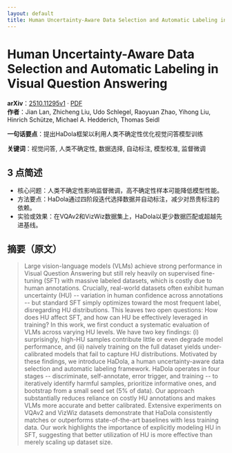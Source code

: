 ```yaml
---
layout: default
title: Human Uncertainty-Aware Data Selection and Automatic Labeling in Visual Question Answering
---
```


# Human Uncertainty-Aware Data Selection and Automatic Labeling in Visual Question Answering
**arXiv**：[2510.11295v1](https://arxiv.org/abs/2510.11295) · [PDF](https://arxiv.org/pdf/2510.11295.pdf)  
**作者**：Jian Lan, Zhicheng Liu, Udo Schlegel, Raoyuan Zhao, Yihong Liu, Hinrich Schütze, Michael A. Hedderich, Thomas Seidl  

**一句话要点**：提出HaDola框架以利用人类不确定性优化视觉问答模型训练

**关键词**：视觉问答, 人类不确定性, 数据选择, 自动标注, 模型校准, 监督微调

## 3 点简述
- 核心问题：人类不确定性影响监督微调，高不确定性样本可能降低模型性能。
- 方法要点：HaDola通过四阶段迭代选择数据并自动标注，减少对昂贵标注的依赖。
- 实验或效果：在VQAv2和VizWiz数据集上，HaDola以更少数据匹配或超越先进基线。

## 摘要（原文）

> Large vision-language models (VLMs) achieve strong performance in Visual
> Question Answering but still rely heavily on supervised fine-tuning (SFT) with
> massive labeled datasets, which is costly due to human annotations. Crucially,
> real-world datasets often exhibit human uncertainty (HU) -- variation in human
> confidence across annotations -- but standard SFT simply optimizes toward the
> most frequent label, disregarding HU distributions. This leaves two open
> questions: How does HU affect SFT, and how can HU be effectively leveraged in
> training? In this work, we first conduct a systematic evaluation of VLMs across
> varying HU levels. We have two key findings: (i) surprisingly, high-HU samples
> contribute little or even degrade model performance, and (ii) naively training
> on the full dataset yields under-calibrated models that fail to capture HU
> distributions. Motivated by these findings, we introduce HaDola, a human
> uncertainty-aware data selection and automatic labeling framework. HaDola
> operates in four stages -- discriminate, self-annotate, error trigger, and
> training -- to iteratively identify harmful samples, prioritize informative
> ones, and bootstrap from a small seed set (5\% of data). Our approach
> substantially reduces reliance on costly HU annotations and makes VLMs more
> accurate and better calibrated. Extensive experiments on VQAv2 and VizWiz
> datasets demonstrate that HaDola consistently matches or outperforms
> state-of-the-art baselines with less training data. Our work highlights the
> importance of explicitly modeling HU in SFT, suggesting that better utilization
> of HU is more effective than merely scaling up dataset size.


